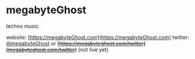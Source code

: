 # megabyteGhost

techno music

website: [https://megabyteGhost.com](https://megabyteGhost.com)
twitter: [@megabyteGhost](https://twitter.com/megabyteghost) or ~~[https://megabyteghost.com/twitter](megabyteghost.com/twitter)~~ (not live yet)
